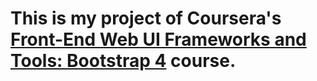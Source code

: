 # This is my project of Coursera's [Front-End Web UI Frameworks and Tools: Bootstrap 4](https://www.coursera.org/learn/bootstrap-4) course.
